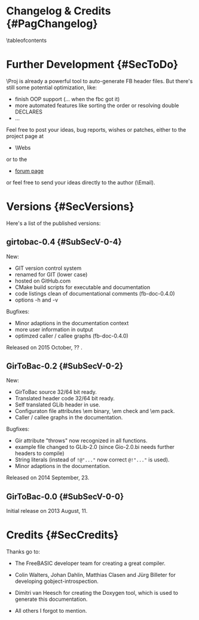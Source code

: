 Changelog & Credits {#PagChangelog}
===================
\tableofcontents

Further Development  {#SecToDo}
===================

\Proj is already a powerful tool to auto-generate FB header files. But
there's still some potential optimization, like:

- finish OOP support (... when the fbc got it)
- more automated features like sorting the order or resolving double DECLARES
- ...

Feel free to post your ideas, bug reports, wishes or patches, either
to the project page at

- \Webs

or to the

- [forum page](http://www.freebasic.net/forum/viewtopic.php?p=190158)

or feel free to send your ideas directly to the author (\Email).


Versions  {#SecVersions}
========

Here's a list of the published versions:

girtobac-0.4  {#SubSecV-0-4}
------------

New:

- GIT version control system
- renamed for GIT (lower case)
- hosted on GitHub.com
- CMake build scripts for executable and documentation
- code listings clean of documentational comments (fb-doc-0.4.0)
- options -h and -v

Bugfixes:

- Minor adaptions in the documentation context
- more user information in output
- optimzed caller / callee graphs (fb-doc-0.4.0)

Released on 2015 October, ??  .


GirToBac-0.2  {#SubSecV-0-2}
------------

New:

- GirToBac source 32/64 bit ready.
- Translated header code 32/64 bit ready.
- Self translated GLib header in use.
- Configuraton file attributes \em binary, \em check and \em pack.
- Caller / callee graphs in the documentation.

Bugfixes:

- Gir attribute "throws" now recognized in all functions.
- example file changed to GLib-2.0 (since Gio-2.0.bi needs further headers to compile)
- String literals (instead of `!@"..."` now correct `@!"..."` is used).
- Minor adaptions in the documentation.

Released on 2014 September, 23.


GirToBac-0.0  {#SubSecV-0-0}
------------

Initial release on 2013 August, 11.


Credits  {#SecCredits}
=======

Thanks go to:

- The FreeBASIC developer team for creating a great compiler.

- Colin Walters, Johan Dahlin, Matthias Clasen and Jürg Billeter for
  developing gobject-introspection.

- Dimitri van Heesch for creating the Doxygen tool, which is used to
  generate this documentation.

- All others I forgot to mention.
